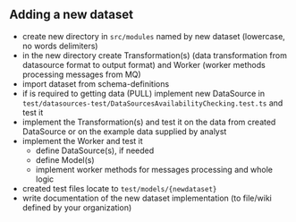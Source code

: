 ## Adding a new dataset

- create new directory in `src/modules` named by new dataset (lowercase, no words delimiters)
- in the new directory create Transformation(s) (data transformation from datasource format to output format) and Worker (worker methods processing messages from MQ)
- import dataset from schema-definitions
- if is required to getting data (PULL) implement new DataSource in `test/datasources-test/DataSourcesAvailabilityChecking.test.ts` and test it
- implement the Transformation(s) and test it on the data from created DataSource or on the example data supplied by analyst
- implement the Worker and test it
  - define DataSource(s), if needed
  - define Model(s)
  - implement worker methods for messages processing and whole logic
- created test files locate to `test/models/{newdataset}`
- write documentation of the new dataset implementation (to file/wiki defined by your organization)